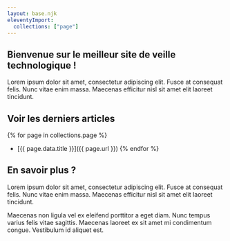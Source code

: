 ```yaml
---
layout: base.njk
eleventyImport:
  collections: ["page"]
---
```


## Bienvenue sur le meilleur site de veille technologique !

Lorem ipsum dolor sit amet, consectetur adipiscing elit. Fusce at consequat felis. Nunc vitae enim massa. Maecenas efficitur nisl sit amet elit laoreet tincidunt. 

## Voir les derniers articles

{% for page in collections.page %}
- [{{ page.data.title }}]({{ page.url }})
{% endfor %}

## En savoir plus ? 

Lorem ipsum dolor sit amet, consectetur adipiscing elit. Fusce at consequat felis. Nunc vitae enim massa. Maecenas efficitur nisl sit amet elit laoreet tincidunt. 

Maecenas non ligula vel ex eleifend porttitor a eget diam. Nunc tempus varius felis vitae sagittis. Maecenas laoreet ex sit amet mi condimentum congue. Vestibulum id aliquet est. 
